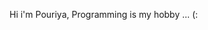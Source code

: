 Hi i'm Pouriya,
Programming is my hobby ... (:

<!---
Itz-Pouriya/Itz-Pouriya is a ✨ special ✨ repository because its `README.md` (this file) appears on your GitHub profile.
You can click the Preview link to take a look at your changes.
--->
